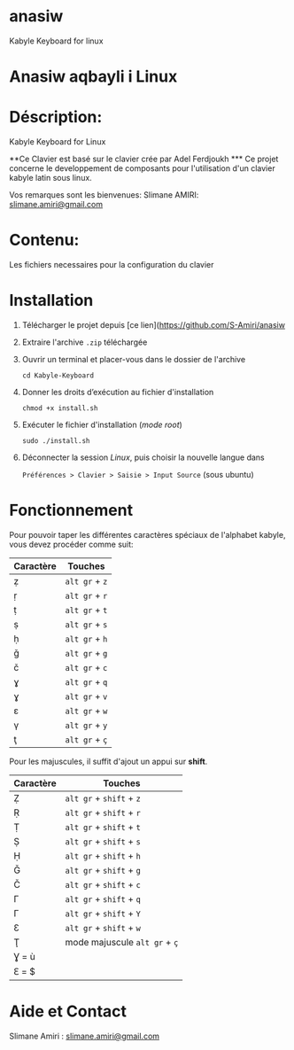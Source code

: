 # anasiw
Kabyle Keyboard for linux
# Anasiw aqbayli i Linux


Déscription:
=============
Kabyle Keyboard for Linux

**Ce Clavier est basé sur le clavier crée par Adel Ferdjoukh ***
Ce projet concerne le developpement de composants pour l'utilisation d'un clavier kabyle latin sous linux.


Vos remarques sont les bienvenues:
Slimane AMIRI:
slimane.amiri@gmail.com

Contenu:
========
Les fichiers necessaires pour la configuration du clavier

Installation
============

1. Télécharger le projet depuis [ce lien](https://github.com/S-Amiri/anasiw
2. Extraire l'archive `.zip` téléchargée
3. Ouvrir un terminal et placer-vous dans le dossier de l'archive

	`cd Kabyle-Keyboard`

4. Donner les droits d’exécution au fichier d'installation
	
	`chmod +x install.sh`

5. Exécuter le fichier d'installation (*mode root*)

	`sudo ./install.sh`

6. Déconnecter la session *Linux*, puis choisir la nouvelle langue dans

	`Préférences > Clavier > Saisie > Input Source` (sous ubuntu)	 	    

Fonctionnement
==============

Pour pouvoir taper les différentes caractères spéciaux de l'alphabet kabyle, vous devez procéder comme suit:

| Caractère | Touches        |
|-----------| ---------------|
| ẓ         | `alt gr` + `z` |
| ṛ         | `alt gr` + `r` |
| ṭ         | `alt gr` + `t` |
| ṣ         | `alt gr` + `s` |
| ḥ         | `alt gr` + `h` |
| ǧ         | `alt gr` + `g` |
| č         | `alt gr` + `c` |
| ɣ         | `alt gr` + `q` |
| ɣ         | `alt gr` + `v` |
| ε         | `alt gr` + `w` |
| γ         | `alt gr` + `y` |
| ţ         | `alt gr` + `ç` |

Pour les majuscules, il suffit d'ajout un appui sur **shift**.

| Caractère | Touches                  |
|-----------| -------------------------|
| Ẓ         | `alt gr` + `shift` + `z` |
| Ṛ         | `alt gr` + `shift` + `r` |
| Ṭ         | `alt gr` + `shift` + `t` |
| Ṣ         | `alt gr` + `shift` + `s` |
| Ḥ         | `alt gr` + `shift` + `h` |
| Ǧ         | `alt gr` + `shift` + `g` |
| Č         | `alt gr` + `shift` + `c` |
| Γ         | `alt gr` + `shift` + `q` |
| Γ         | `alt gr` + `shift` + `Y` |
| Ɛ         | `alt gr` + `shift` + `w` |
| Ţ         | mode majuscule `alt gr` + `ç`|
| Ɣ =  ù    |   
| Ԑ =  $    |


Aide et Contact
===============

Slimane Amiri : slimane.amiri@gmail.com
